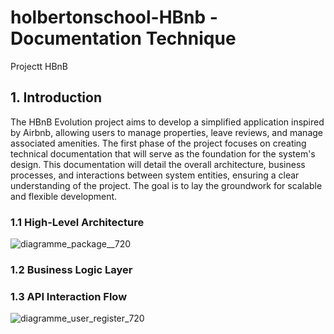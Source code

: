 # holbertonschool-HBnb - Documentation Technique
Projectt HBnB
## 1. Introduction
The HBnB Evolution project aims to develop a simplified application inspired by Airbnb, allowing users to manage properties, leave reviews, and manage associated amenities. The first phase of the project focuses on creating technical documentation that will serve as the foundation for the system's design. This documentation will detail the overall architecture, business processes, and interactions between system entities, ensuring a clear understanding of the project. The goal is to lay the groundwork for scalable and flexible development.

### 1.1 High-Level Architecture
![diagramme_package__720](https://github.com/user-attachments/assets/ae639521-ec0a-49d4-b84f-2c4e5bb07c0b)

### 1.2 Business Logic Layer

### 1.3 API Interaction Flow

![diagramme_user_register_720](https://github.com/user-attachments/assets/04664916-8c48-4e29-b8cb-345140fd771e)
